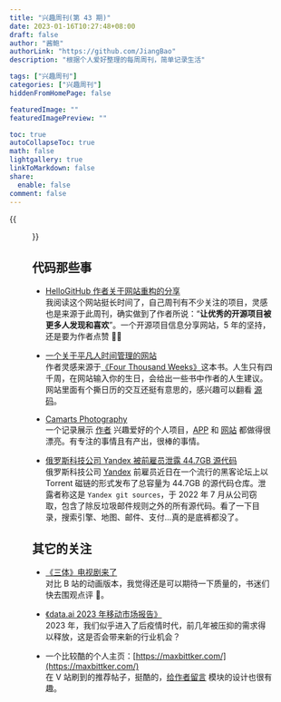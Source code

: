 ```yaml
---
title: "兴趣周刊(第 43 期)"
date: 2023-01-16T10:27:48+08:00
draft: false
author: "酱鲍"
authorLink: "https://github.com/JiangBao"
description: "根据个人爱好整理的每周周刊，简单记录生活"

tags: ["兴趣周刊"]
categories: ["兴趣周刊"]
hiddenFromHomePage: false

featuredImage: ""
featuredImagePreview: ""

toc: true
autoCollapseToc: true
math: false
lightgallery: true
linkToMarkdown: false
share:
  enable: false
comment: false
---
```

{{<figure src="https://jiangbao-1258001083.cos.ap-shanghai.myqcloud.com/happynewyear2023.png" title="新年快乐 🐰🐰🐰">}}
<!--more-->

## 代码那些事
* [HelloGitHub 作者关于网站重构的分享](https://www.v2ex.com/t/909859)  
我阅读这个网站挺长时间了，自己周刊有不少关注的项目，灵感也是来源于此周刊，确实做到了作者所说：“**让优秀的开源项目被更多人发现和喜欢**”。一个开源项目信息分享网站，5 年的坚持，还是要为作者点赞 👍🏻

* [一个关于平凡人时间管理的网站](https://leebyron.com/4000/)  
作者灵感来源于[《Four Thousand Weeks》](https://book.douban.com/subject/35564309/)这本书。人生只有四千周，在网站输入你的生日，会给出一些书中作者的人生建议。网站里面有个撕日历的交互还挺有意思的，感兴趣可以翻看 [源码](https://github.com/leebyron/4000)。

* [Camarts Photography](https://apps.apple.com/app/camarts-photography/id1504413909)  
一个记录展示 [作者](https://twitter.com/dandyweng) 兴趣爱好的个人项目，[APP](https://apps.apple.com/app/camarts-photography/id1504413909) 和 [网站](https://www.dandyweng.com/) 都做得很漂亮。有专注的事情且有产出，很棒的事情。

* [俄罗斯科技公司 Yandex 被前雇员泄露 44.7GB 源代码](https://www.oschina.net/news/226005/yandex-source-code-leak)  
俄罗斯科技公司 [Yandex](https://yandex.com/company/) 前雇员近日在一个流行的黑客论坛上以 Torrent 磁链的形式发布了总容量为 44.7GB 的源代码仓库。泄露者称这是 `Yandex git sources`，于 2022 年 7 月从公司窃取，包含了除反垃圾邮件规则之外的所有源代码。看了一下目录，搜索引擎、地图、邮件、支付...真的是底裤都没了。

## 其它的关注
* [《三体》电视剧来了](https://v.qq.com/x/cover/mzc002007knmh3g/i0045u918s5.html)  
对比 B 站的动画版本，我觉得还是可以期待一下质量的，书迷们快去围观点评 🥳。

* [《data.ai 2023 年移动市场报告》](data.ai/cn/insights/market-data/state-of-mobile-2023/)  
2023 年，我们似乎进入了后疫情时代，前几年被压抑的需求得以释放，这是否会带来新的行业机会？

* 一个比较酷的个人主页：[https://maxbittker.com/](https://maxbittker.com/)  
在 V 站刷到的推荐帖子，挺酷的，[给作者留言](https://maxbittker.com/mailto) 模块的设计也很有趣。
